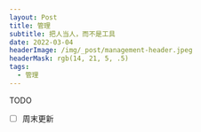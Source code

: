 ```yaml
---
layout: Post
title: 管理
subtitle: 把人当人，而不是工具
date: 2022-03-04
headerImage: /img/_post/management-header.jpeg
headerMask: rgb(14, 21, 5, .5)
tags:
  - 管理
---
```


TODO

- [ ] 周末更新
